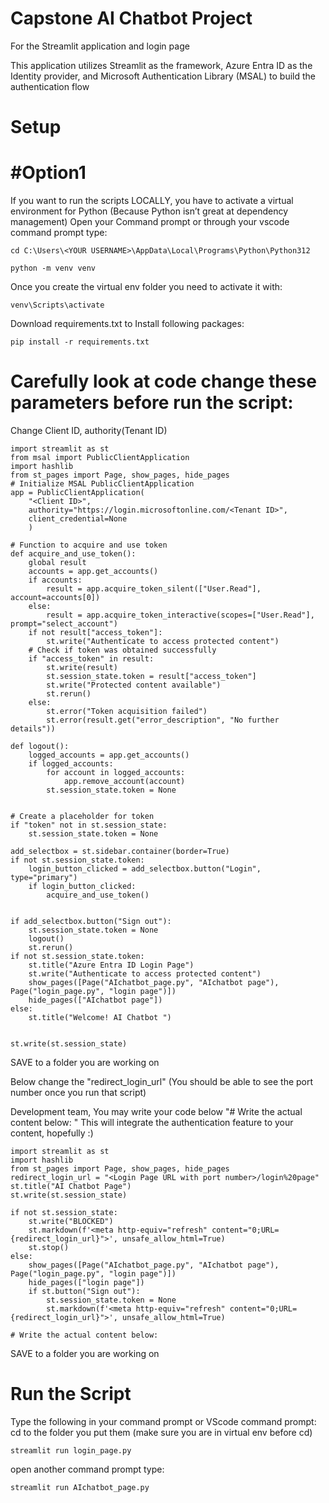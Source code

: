 # Capstone AI Chatbot Project  
For the Streamlit application and login page 

This application utilizes Streamlit as the framework, Azure Entra ID as the Identity provider, and Microsoft Authentication Library (MSAL) to build the authentication flow    

# Setup
# #Option1 
If you want to run the scripts LOCALLY, you have to activate a virtual environment for Python (Because Python isn’t great at dependency management)
Open your Command prompt or through your vscode command prompt type: 
```
cd C:\Users\<YOUR USERNAME>\AppData\Local\Programs\Python\Python312
```
```
python -m venv venv
```
Once you create the virtual env folder you need to activate it with:
```
venv\Scripts\activate
```
Download requirements.txt to Install following packages:
```
pip install -r requirements.txt
```
# Carefully look at code change these parameters before run the script:
Change Client ID, authority(Tenant ID) 
```
import streamlit as st
from msal import PublicClientApplication
import hashlib
from st_pages import Page, show_pages, hide_pages
# Initialize MSAL PublicClientApplication
app = PublicClientApplication(
    "<Client ID>",
    authority="https://login.microsoftonline.com/<Tenant ID>",
    client_credential=None
    )

# Function to acquire and use token
def acquire_and_use_token():
    global result
    accounts = app.get_accounts()
    if accounts:
        result = app.acquire_token_silent(["User.Read"], account=accounts[0])
    else:
        result = app.acquire_token_interactive(scopes=["User.Read"], prompt="select_account")
    if not result["access_token"]:
        st.write("Authenticate to access protected content")
    # Check if token was obtained successfully
    if "access_token" in result:
        st.write(result)
        st.session_state.token = result["access_token"]
        st.write("Protected content available")
        st.rerun()
    else:
        st.error("Token acquisition failed")
        st.error(result.get("error_description", "No further details"))

def logout():
    logged_accounts = app.get_accounts()
    if logged_accounts:
        for account in logged_accounts:
            app.remove_account(account)
        st.session_state.token = None


# Create a placeholder for token
if "token" not in st.session_state:
    st.session_state.token = None
    
add_selectbox = st.sidebar.container(border=True)
if not st.session_state.token:
    login_button_clicked = add_selectbox.button("Login", type="primary")
    if login_button_clicked:
        acquire_and_use_token()
        
        
if add_selectbox.button("Sign out"):
    st.session_state.token = None
    logout()
    st.rerun()
if not st.session_state.token:
    st.title("Azure Entra ID Login Page")
    st.write("Authenticate to access protected content")
    show_pages([Page("AIchatbot_page.py", "AIchatbot page"), Page("login_page.py", "login page")])
    hide_pages(["AIchatbot page"])
else:
    st.title("Welcome! AI Chatbot ")
    

st.write(st.session_state)

```
SAVE to a folder you are working on

Below change the "redirect_login_url" (You should be able to see the port number once you run that script)

Development team, You may write your code below "# Write the actual content below: " This will integrate the authentication feature to your content, hopefully :)
```
import streamlit as st
import hashlib
from st_pages import Page, show_pages, hide_pages
redirect_login_url = "<Login Page URL with port number>/login%20page"
st.title("AI Chatbot Page")
st.write(st.session_state)

if not st.session_state:
    st.write("BLOCKED")
    st.markdown(f'<meta http-equiv="refresh" content="0;URL={redirect_login_url}">', unsafe_allow_html=True)
    st.stop()
else:
    show_pages([Page("AIchatbot_page.py", "AIchatbot page"), Page("login_page.py", "login page")])
    hide_pages(["login page"])
    if st.button("Sign out"):
        st.session_state.token = None
        st.markdown(f'<meta http-equiv="refresh" content="0;URL={redirect_login_url}">', unsafe_allow_html=True)

# Write the actual content below:
```
SAVE to a folder you are working on
# Run the Script 
Type the following in your command prompt or VScode command prompt:
cd to the folder you put them (make sure you are in virtual env before cd)
```
streamlit run login_page.py
```
open another command prompt type:
```
streamlit run AIchatbot_page.py
```

